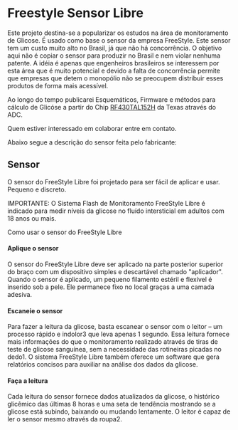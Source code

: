 # Freestyle Sensor Libre

Este projeto destina-se a popularizar os estudos na área de monitoramento de Glicose. É usado como base o sensor da empresa FreeStyle. Este sensor tem um custo muito alto no Brasil, já que não há concorrência.
O objetivo aqui não é copiar o sensor para produzir no Brasil e nem violar nenhuma patente. A idéia é apenas que engenheiros brasileiros se interessem por esta área que é muito potencial e devido a falta de concorrência permite que empresas que detem o monopólio não se preocupem distribuir esses produtos de forma mais acessível.

Ao longo do tempo publicarei Esquemáticos, Firmware e métodos para cálculo de Glicóse a partir do Chip [RF430TAL152H](http://www.ti.com/product/RF430FRL152H/technicaldocuments) da Texas através do ADC.


Quem estiver interessado em colaborar entre em contato.

Abaixo segue a descrição do sensor feita pelo fabricante:

## Sensor

O sensor do FreeStyle Libre foi projetado para ser fácil de aplicar e usar. Pequeno e discreto.

IMPORTANTE: O Sistema Flash de Monitoramento FreeStyle Libre é indicado para medir níveis da glicose no fluído intersticial em adultos com 18 anos ou mais.

Como usar o sensor do FreeStyle Libre

#### Aplique o sensor
O sensor do FreeStyle Libre deve ser aplicado na parte posterior superior do braço com um dispositivo simples e descartável chamado "aplicador". Quando o sensor é aplicado, um pequeno filamento estéril e flexível é inserido sob a pele. Ele permanece fixo no local graças a uma camada adesiva.

#### Escaneie o sensor
Para fazer a leitura da glicose, basta escanear o sensor com o leitor – um processo rápido e indolor3 que leva apenas 1 segundo. Essa leitura fornece mais informações do que o monitoramento realizado através de tiras de teste de glicose sanguínea, sem a necessidade das rotineiras picadas no dedo1. O sistema FreeStyle Libre também oferece um software que gera relatórios concisos para auxiliar na análise dos dados da glicose.

#### Faça a leitura
Cada leitura do sensor fornece dados atualizados da glicose, o histórico glicêmico das últimas 8 horas e uma seta de tendência mostrando se a glicose está subindo, baixando ou mudando lentamente. O leitor é capaz de ler o sensor mesmo através da roupa2.
